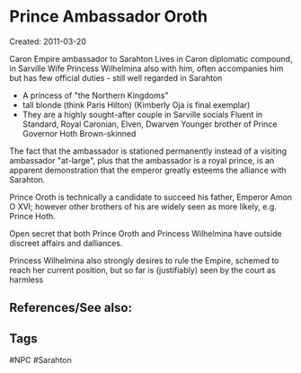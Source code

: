# Prince Ambassador Oroth
Created: 2011-03-20

Caron Empire ambassador to Sarahton
Lives in Caron diplomatic compound, in Sarville
Wife Princess Wilhelmina also with him, often accompanies him but has few official duties - still well regarded in Sarahton
- A princess of "the Northern Kingdoms"
- tall blonde (think Paris Hilton) (Kimberly Oja is final exemplar)
- They are a highly sought-after couple in Sarville socials
Fluent in Standard, Royal Caronian, Elven, Dwarven
Younger brother of Prince Governor Hoth
Brown-skinned

The fact that the ambassador is stationed permanently instead of a visiting ambassador "at-large", plus that the ambassador is a royal prince, is an apparent demonstration that the emperor greatly esteems the alliance with Sarahton.

Prince Oroth is technically a candidate to succeed his father, Emperor Amon O XVI; however other brothers of his are widely seen as more likely, e.g. Prince Hoth.

Open secret that both Prince Oroth and Princess Wilhelmina have outside discreet affairs and dalliances.

Princess Wilhelmina also strongly desires to rule the Empire, schemed to reach her current position, but so far is (justifiably) seen by the court as harmless


## References/See also:


## Tags
#NPC #Sarahton 